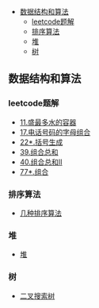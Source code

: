 <!-- TOC -->

- [数据结构和算法](#数据结构和算法)
    - [leetcode题解](#leetcode题解)
    - [排序算法](#排序算法)
    - [堆](#堆)
    - [树](#树)

<!-- /TOC -->

## 数据结构和算法
### leetcode题解

- [11.盛最多水的容器](./algo/leetcode/11.盛最多水的容器.md)
- [17.电话号码的字母组合](./algo/leetcode/17.电话号码的字母组合.md)
- [22*.括号生成](./algo/leetcode/22*.括号生成.md)
- [39.组合总和](./algo/leetcode/39.组合总和.md)
- [40.组合总和II](./algo/leetcode/40.组合总和II.md)
- [77*.组合](./algo/leetcode/77*.组合.md)

### 排序算法
- [几种排序算法](./algo/Sort.md)
### 堆
- [堆](./algo/Heap.md)
### 树
- [二叉搜索树](./algo/BST.md)





